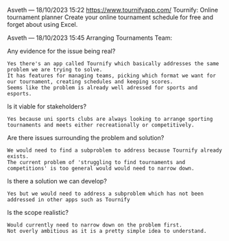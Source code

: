 Asveth — 18/10/2023 15:22
<https://www.tournifyapp.com/>
Tournify: Online tournament planner
Create your online tournament schedule for free and forget about using Excel.

Asveth — 18/10/2023 15:45
Arranging Tournaments Team:

Any evidence for the issue being real?

    Yes there's an app called Tournify which basically addresses the same problem we are trying to solve.
    It has features for managing teams, picking which format we want for our tournament, creating schedules and keeping scores.
    Seems like the problem is already well adressed for sports and esports.

Is it viable for stakeholders?

    Yes because uni sports clubs are always looking to arrange sporting tournaments and meets either recreationally or competitively.

Are there issues surrounding the problem and solution?

    We would need to find a subproblem to address because Tournify already exists.
    The current problem of 'struggling to find tournaments and competitions' is too general would would need to narrow down.

Is there a solution we can develop?

    Yes but we would need to address a subproblem which has not been addressed in other apps such as Tournify

Is the scope realistic?  

    Would currently need to narrow down on the problem first.
    Not overly ambitious as it is a pretty simple idea to understand.
